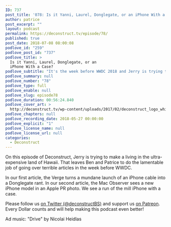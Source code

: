 ```yaml
---
ID: 737
post_title: '078: Is it Yanni, Laurel, Donglegate, or an iPhone With a Case?'
author: patrice
post_excerpt: ""
layout: podcast
permalink: https://deconstruct.tv/episode/78/
published: true
post_date: 2018-07-08 08:00:08
podlove_id: "259"
podlove_post_id: "737"
podlove_title: >
  Is it Yanni, Laurel, Donglegate, or an
  iPhone With a Case?
podlove_subtitle: "It's the week before WWDC 2018 and Jerry is trying to make a living in the ultra-expensive land of Hawaii.  That leaves Ben and Patrice to do the lamentable job of going over terrible articles."
podlove_summary: null
podlove_number: "78"
podlove_type: full
podlove_enable: null
podlove_slug: episode78
podlove_duration: 00:56:24.840
podlove_cover_art: >
  http://deconstruct.tv/wp-content/uploads/2017/02/deconstruct_logo_white.png
podlove_chapters: null
podlove_recording_date: 2018-05-27 00:00:00
podlove_explicit: "1"
podlove_license_name: null
podlove_license_url: null
categories:
  - Deconstruct
---
```

<p> On this episode of Deconstruct, Jerry is trying to make a living in the ultra-expensive land of Hawaii.  That leaves Ben and Patrice to do the lamentable job of going over terrible articles in the week before WWDC.</p>
<p>In our first article, the Verge turns a mundane launch of an iPhone cable into a Donglegate rant.  In our second article, the Mac Observer sees a new iPhone model in an Apple PR photo.  We see a run of the mill iPhone with a case.</p>
<p>Please follow us <a href="http://twitter.com/deconstructBS">on Twitter (@deconstructBS)</a> and support us <a href="http://patreon.com/deconstruct">on Patreon</a>. Every Dollar counts and will help making this podcast even better!</p>
<p>Ad music: "Drive" by Nicolai Heidlas</p>